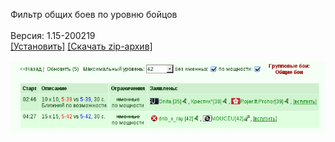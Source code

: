 Фильтр общих боев по уровню бойцов
<br>
<br>
Версия: 1.15-200219
<br>
[[Установить]](https://raw.githubusercontent.com/MyRequiem/comfortablePlayingInGW/master/separatedScripts/CommonBattleFilter/commonBattleFilter.user.js) [[Скачать zip-архив]](https://raw.githubusercontent.com/MyRequiem/comfortablePlayingInGW/master/separatedScripts/CommonBattleFilter/commonBattleFilter.user.js.zip)
<br>
<br>
![CommonBattleFilter](https://raw.githubusercontent.com/MyRequiem/comfortablePlayingInGW/master/imgs/CommonBattleFilter/screen.png)
<br>
